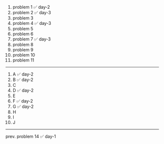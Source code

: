 1. problem 1    ✅ day-2
2. problem 2    ✅ day-3
3. problem 3
4. problem 4    ✅ day-3
5. problem 5
6. problem 6
7. problem 7    ✅ day-3
8. problem 8
9. problem 9
10. problem 10
11. problem 11

---

1. A ✅ day-2
2. B ✅ day-2 
3. C
4. D ✅ day-2
5. E
6. F ✅ day-2
7. G ✅ day-2
8. H
9. I
10. J

--- 

prev. problem 14 ✅ day-1